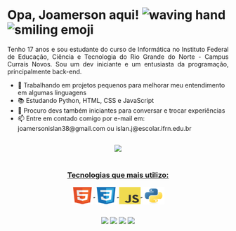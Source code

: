 
<h1 align="left"> Opa, Joamerson aqui! 
  <img height="40" width="40" src="https://em-content.zobj.net/source/microsoft-teams/337/waving-hand_1f44b.png" alt="waving hand">
  <img height="40" width="40" src="https://em-content.zobj.net/source/microsoft-teams/337/beaming-face-with-smiling-eyes_1f601.png" alt="smiling emoji"/>
</h1>
      <p align="justify">
          Tenho 17 anos e sou estudante do curso de Informática no Instituto Federal de Educação, Ciência e Tecnologia do Rio Grande do Norte - Campus Currais Novos. Sou um dev iniciante e um entusiasta da programação, principalmente back-end.
      </p>
      <ul>
        <li>🔭 Trabalhando em projetos pequenos para melhorar meu entendimento em algumas linguagens</li>
        <li>📚 Estudando Python, HTML, CSS e JavaScript</li>
        <li>💬 Procuro devs também iniciantes para conversar e trocar experiências</li>
        <li>📫 Entre em contado comigo por e-mail em: joamersonislan38@gmail.com ou islan.j@escolar.ifrn.edu.br</li>
      </ul>
    </div>
</div>

##


<div align="center">
  <a href="https://github.com/jamesislan">
  <img height="170em" src="https://github-readme-stats.vercel.app/api?username=jamesislan&show_icons=true&theme=dark&include_all_commits=true&count_private=true"/>
</div>

<div style="display: inline_block" align="center"><br>
  <h3>Tecnologias que mais utilizo:</h3>
  <abbr title="HTML5">
    <img align="center" alt="James-HTML" height="40" width="50" src="https://raw.githubusercontent.com/devicons/devicon/master/icons/html5/html5-original.svg">
  </abbr>
  <abbr title="CSS3">
    <img align="center" alt="James-CSS" height="40" width="50" src="https://raw.githubusercontent.com/devicons/devicon/master/icons/css3/css3-original.svg">
  </abbr>
    <abbr title="JavaScript">
    <img align="center" alt="James-js" height="40" width="50" src="https://raw.githubusercontent.com/devicons/devicon/master/icons/javascript/javascript-original.svg">
  </abbr>
  <abbr title="Python3">
    <img align="center" alt="James-Python" height="40" width="50" src="https://raw.githubusercontent.com/devicons/devicon/master/icons/python/python-original.svg">
  </abbr>
</div>

##
<div align="center"> 
  <a href="https://instagram.com/jemss.jpg" target="_blank"><img src="https://img.shields.io/badge/-Instagram-%23E4405F?style=for-the-badge&logo=instagram&logoColor=white" target="_blank"/></a>
 	<a href="https://www.twitch.tv/jamesislan" target="_blank"><img src="https://img.shields.io/badge/Twitch-9146FF?style=for-the-badge&logo=twitch&logoColor=white" target="_blank"/></a>
  <a href = "mailto:joamersonislan38@gmail.com"><img src="https://img.shields.io/badge/-Gmail-%23333?style=for-the-badge&logo=gmail&logoColor=white" target="_blank"/></a>
  <a href="https://www.linkedin.com/in/joamerson-islan-santos-amaral-29719022b/" target="_blank"><img src="https://img.shields.io/badge/-LinkedIn-%230077B5?style=for-the-badge&logo=linkedin&logoColor=white"/></a>
</div>

